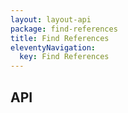 ```yaml
---
layout: layout-api
package: find-references
title: Find References
eleventyNavigation:
  key: Find References
---
```


## API
